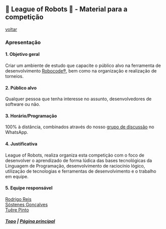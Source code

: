 ## 🤖 League of Robots 🤖 - Material para a competição
[voltar](../README.md)

### Apresentação

#### 1. Objetivo geral

Criar um ambiente de estudo que capacite o público alvo na ferramenta de desenvolvimento [Robocode®](https://robocode.sourceforge.io/), bem como na organização e realização de torneios.

#### 2. Público alvo

Qualquer pessoa que tenha interesse no assunto, desenvolvedores de software ou não.

#### 3. Horário/Programação

100% à distância, combinados através do nosso [grupo de discussão](https://chat.whatsapp.com/EvVpJ1wH3rW7QI2FQX5GTk) no WhatsApp.

#### 4. Justificativa

League of Robots, realiza organiza esta competição com o foco de desenvolver o aprendizado de forma lúdica das bases tecnológicas da Linguagem de Programação, desenvolvimento de raciocínio lógico, utilização de tecnologias e ferramentas de desenvolvimento e o trabalho em equipe.

#### 5. Equipe responsável
[Rodrigo Reis](https://github.com/rodrigoreis)  
[Sóstenes Gonçalves](https://github.com/sostenes198)  
[Tuêre Pinto](https://github.com/tuerepinto)

##### [Topo](PRESENTATION.md#🤖-league-of-robots-🤖---material-para-a-competição) | [Página principal](../README.md)